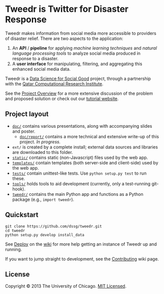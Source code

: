 # Tweedr is Twitter for Disaster Response

Tweedr makes information from social media more accessible to providers of disaster relief. There are two aspects to the application:

1. An **API** / **pipeline** for applying _machine learning techniques_ and _natural language processing tools_ to analyze social media produced in response to a disaster.
2. A **user interface** for manipulating, filtering, and aggregating this enhanced social media data.

Tweedr is a [Data Science for Social Good](http://dssg.io/) project, through a partnership with the [Qatar Computational Research Institute](http://qcri.qa/).

See the [Project Overview](https://github.com/dssg/tweedr/wiki) for a more extensive discussion of the problem and proposed solution or check out our [tutorial website](http://tokens.qcri.dssg.io/tweedrtutorial/). 


## Project layout

* [`doc/`](doc) contains various presentations, along with accompanying slides and poster.
    + [`doc/report/`](doc/report) contains a more technical and extensive write-up of this project. _In progress._
* `ext/` is created by a complete install; external data sources and libraries are downloaded to this folder.
* [`static/`](static) contains static (non-Javascript) files used by the web app.
* [`templates/`](templates) contain templates (both server-side and client-side) used by the web app.
* [`tests/`](tests) contain unittest-like tests. Use `python setup.py test` to run these.
* [`tools/`](tools) holds tools to aid development (currently, only a test-running git-hook).
* [`tweedr/`](tweedr) contains the main Python app and functions as a Python package (e.g., `import tweedr`).


## Quickstart

    git clone https://github.com/dssg/tweedr.git
    cd tweedr
    python setup.py develop install_data

See [Deploy](https://github.com/dssg/tweedr/wiki/Deploy) on the [wiki](https://github.com/dssg/tweedr/wiki) for more help getting an instance of Tweedr up and running.

If you want to jump straight to development, see the [Contributing](https://github.com/dssg/tweedr/wiki/Contributing) wiki page.


## License

Copyright © 2013 The University of Chicago. [MIT Licensed](LICENSE).
